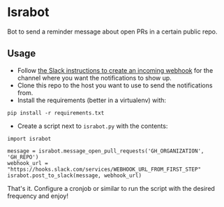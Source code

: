 # Israbot

Bot to send a reminder message about open PRs in a certain public repo.

## Usage

- Follow [the Slack instructions to create an incoming webhook](https://api.slack.com/incoming-webhooks) for the channel where you want the notifications to show up.
- Clone this repo to the host you want to use to send the notifications from.
- Install the requirements (better in a virtualenv) with:
```
pip install -r requirements.txt
```

- Create a script next to `israbot.py` with the contents:
```
import israbot

message = israbot.message_open_pull_requests('GH_ORGANIZATION', 'GH_REPO')
webhook_url = "https://hooks.slack.com/services/WEBHOOK_URL_FROM_FIRST_STEP"
israbot.post_to_slack(message, webhook_url)
```

That's it. Configure a cronjob or similar to run the script with the desired frequency and enjoy!
